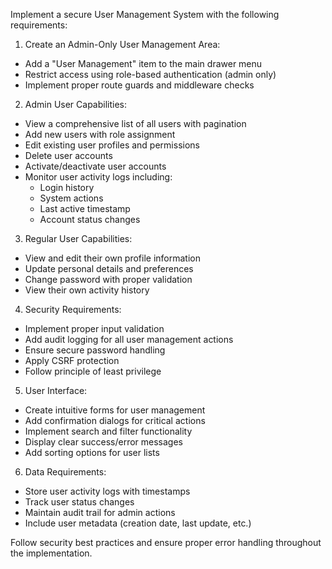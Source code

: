 Implement a secure User Management System with the following requirements:

1. Create an Admin-Only User Management Area:
- Add a "User Management" item to the main drawer menu
- Restrict access using role-based authentication (admin only)
- Implement proper route guards and middleware checks

2. Admin User Capabilities:
- View a comprehensive list of all users with pagination
- Add new users with role assignment
- Edit existing user profiles and permissions
- Delete user accounts
- Activate/deactivate user accounts
- Monitor user activity logs including:
  * Login history
  * System actions
  * Last active timestamp
  * Account status changes

3. Regular User Capabilities:
- View and edit their own profile information
- Update personal details and preferences
- Change password with proper validation
- View their own activity history

4. Security Requirements:
- Implement proper input validation
- Add audit logging for all user management actions
- Ensure secure password handling
- Apply CSRF protection
- Follow principle of least privilege

5. User Interface:
- Create intuitive forms for user management
- Add confirmation dialogs for critical actions
- Implement search and filter functionality
- Display clear success/error messages
- Add sorting options for user lists

6. Data Requirements:
- Store user activity logs with timestamps
- Track user status changes
- Maintain audit trail for admin actions
- Include user metadata (creation date, last update, etc.)

Follow security best practices and ensure proper error handling throughout the implementation.